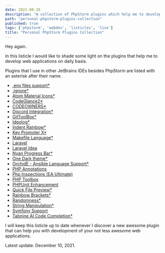 ```yaml
---
date: 2021-08-26
description: "A collection of PhpStorm plugins which help me to develop well-thought and complex web applications."
path: "personal-phpstorm-plugins-collection"
published: true
tags: ['phpstorm', 'webdev', 'listicles', 'live']
title: "Personal PhpStorm Plugins Collection"
---
```


Hey again.

In this listicle I would like to shade some light on the plugins that help me to develop web applications on daily basis.

Plugins that I use in other JetBrains IDEs besides PhpStorm are listed with an asterisk after their name.

- [.env files support*](https://plugins.jetbrains.com/plugin/9525)
- [.ignore*](https://plugins.jetbrains.com/plugin/7495)
- [Atom Material Icons*](https://plugins.jetbrains.com/plugin/10044)
- [CodeGlance2*](https://plugins.jetbrains.com/plugin/15562)
- [CODEOWNERS*](https://plugins.jetbrains.com/plugin/16811)
- [Discord Integration*](https://plugins.jetbrains.com/plugin/10233)
- [GitToolBox*](https://plugins.jetbrains.com/plugin/7499)
- [Ideolog*](https://plugins.jetbrains.com/plugin/9746)
- [Indent Rainbow*](https://plugins.jetbrains.com/plugin/13308)
- [Key Promoter X*](https://plugins.jetbrains.com/plugin/9792)
- [Makefile Language*](https://plugins.jetbrains.com/plugin/9333)
- [Laravel](https://plugins.jetbrains.com/plugin/7532)
- [Laravel Idea](https://plugins.jetbrains.com/plugin/13441)
- [Nyan Progress Bar*](https://plugins.jetbrains.com/plugin/8575)
- [One Dark theme*](https://plugins.jetbrains.com/plugin/11938)
- [OrchidE - Ansible Language Support*](https://plugins.jetbrains.com/plugin/12626)
- [PHP Annotations](https://plugins.jetbrains.com/plugin/7320)
- [Php Inspections (EA Ultimate)](https://plugins.jetbrains.com/plugin/16935)
- [PHP Toolbox](https://plugins.jetbrains.com/plugin/8133)
- [PHPUnit Enhancement](https://plugins.jetbrains.com/plugin/9674)
- [Quick File Preview*](https://plugins.jetbrains.com/plugin/12778)
- [Rainbow Brackets*](https://plugins.jetbrains.com/plugin/10080)
- [Randomness*](https://plugins.jetbrains.com/plugin/9836)
- [String Manipulation*](https://plugins.jetbrains.com/plugin/2162)
- [Symfony Support](https://plugins.jetbrains.com/plugin/7219)
- [Tabnine AI Code Completion*](https://plugins.jetbrains.com/plugin/12798)

I will keep this listicle up to date whenever I discover a new awesome plugin that can help you with development of your not less awesome web applications.

Latest update: December 10, 2021.
